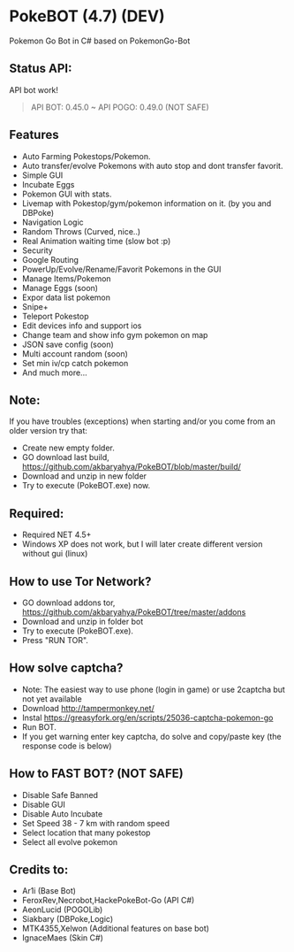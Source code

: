 # PokeBOT (4.7) (DEV)
Pokemon Go Bot in C# based on PokemonGo-Bot

Status API:
-------------
API bot work!
> API BOT: 0.45.0 ~ API POGO: 0.49.0 (NOT SAFE)

Features
-------------
 - Auto Farming Pokestops/Pokemon.
 - Auto transfer/evolve Pokemons with auto stop and dont transfer favorit.
 - Simple GUI
 - Incubate Eggs
 - Pokemon GUI with stats.
 - Livemap with Pokestop/gym/pokemon information on it. (by you and DBPoke)
 - Navigation Logic
 - Random Throws (Curved, nice..)
 - Real Animation waiting time (slow bot :p)
 - Security
 - Google Routing
 - PowerUp/Evolve/Rename/Favorit Pokemons in the GUI
 - Manage Items/Pokemon
 - Manage Eggs (soon)
 - Expor data list pokemon
 - Snipe+
 - Teleport Pokestop
 - Edit devices info and support ios
 - Change team and show info gym pokemon on map
 - JSON save config (soon)
 - Multi account random (soon)
 - Set min iv/cp catch pokemon
 - And much more...

Note:
-------------------
If you have troubles (exceptions) when starting and/or you come from an older version try that:
 - Create new empty folder.
 - GO download last build, https://github.com/akbaryahya/PokeBOT/blob/master/build/
 - Download and unzip in new folder
 - Try to execute (PokeBOT.exe) now.

Required:
-------------------
 - Required NET 4.5+
 - Windows XP does not work, but I will later create different version without gui (linux)

How to use Tor Network?
-------------------
 - GO download addons tor, https://github.com/akbaryahya/PokeBOT/tree/master/addons
 - Download and unzip in folder bot
 - Try to execute (PokeBOT.exe).
 - Press "RUN TOR".
 
How solve captcha?
-------------------
 - Note: The easiest way to use phone (login in game) or use 2captcha but not yet available
 - Download http://tampermonkey.net/
 - Instal https://greasyfork.org/en/scripts/25036-captcha-pokemon-go
 - Run BOT.
 - If you get warning enter key captcha, do solve and copy/paste key (the response code is below)

How to FAST BOT? (NOT SAFE)
-------------------
 - Disable Safe Banned
 - Disable GUI
 - Disable Auto Incubate
 - Set Speed 38 - 7 km with random speed
 - Select location that many pokestop
 - Select all evolve pokemon

Credits to:
-------------------
 - Ar1i (Base Bot)
 - FeroxRev,Necrobot,HackePokeBot-Go (API C#)
 - AeonLucid (POGOLib)
 - Siakbary (DBPoke,Logic)
 - MTK4355,Xelwon (Additional features on base bot)
 - IgnaceMaes (Skin C#)
